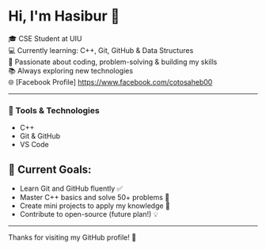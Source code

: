 # Hi, I'm Hasibur 👋

🎓 CSE Student at UIU  
💻 Currently learning: C++, Git, GitHub & Data Structures  
🚀 Passionate about coding, problem-solving & building my skills  
📚 Always exploring new technologies  
🌐 [Facebook Profile] https://www.facebook.com/cotosaheb00

---

### 🔧 Tools & Technologies
- C++
- Git & GitHub
- VS Code

## 🚀 Current Goals:
- Learn Git and GitHub fluently ✅  
- Master C++ basics and solve 50+ problems 🔢  
- Create mini projects to apply my knowledge 🔧  
- Contribute to open-source (future plan!) 💡

---

   
Thanks for visiting my GitHub profile! 🌟
